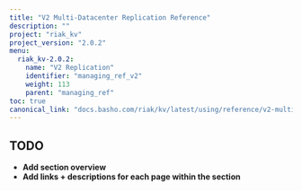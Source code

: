 ```yaml
---
title: "V2 Multi-Datacenter Replication Reference"
description: ""
project: "riak_kv"
project_version: "2.0.2"
menu:
  riak_kv-2.0.2:
    name: "V2 Replication"
    identifier: "managing_ref_v2"
    weight: 113
    parent: "managing_ref"
toc: true
canonical_link: "docs.basho.com/riak/kv/latest/using/reference/v2-multi-datacenter.md"
---
```


## TODO

- **Add section overview**
- **Add links + descriptions for each page within the section**
